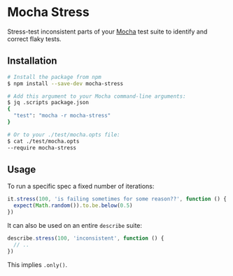 # Mocha Stress

Stress-test inconsistent parts of your [Mocha](https://mochajs.org/) test suite to identify and correct flaky tests.

## Installation

```sh
# Install the package from npm
$ npm install --save-dev mocha-stress

# Add this argument to your Mocha command-line arguments:
$ jq .scripts package.json
{
  "test": "mocha -r mocha-stress"
}

# Or to your ./test/mocha.opts file:
$ cat ./test/mocha.opts
--require mocha-stress
```

## Usage

To run a specific spec a fixed number of iterations:

```js
it.stress(100, 'is failing sometimes for some reason??', function () {
  expect(Math.random()).to.be.below(0.5)
})
```

It can also be used on an entire `describe` suite:

```js
describe.stress(100, 'inconsistent', function () {
  // ..
})
```

This implies `.only()`.
